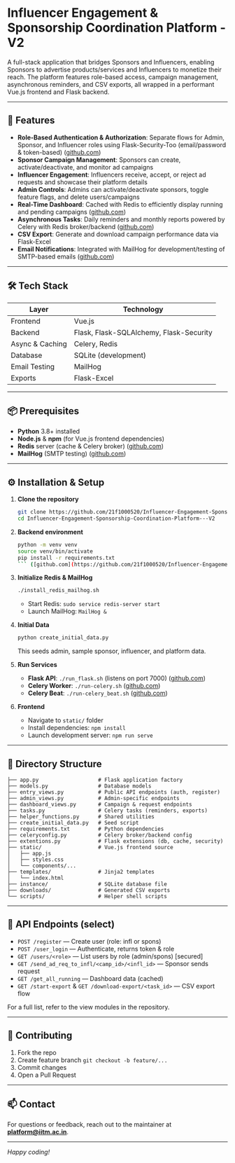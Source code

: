 
# Influencer Engagement & Sponsorship Coordination Platform - V2

A full-stack application that bridges Sponsors and Influencers, enabling Sponsors to advertise products/services and Influencers to monetize their reach. The platform features role-based access, campaign management, asynchronous reminders, and CSV exports, all wrapped in a performant Vue.js frontend and Flask backend.

---

## 🚀 Features

- **Role-Based Authentication & Authorization**: Separate flows for Admin, Sponsor, and Influencer roles using Flask-Security-Too (email/password & token-based) ([github.com](https://github.com/21f1000520/Influencer-Engagement-Sponsorship-Coordination-Platform---V2/blob/main/app.py))
- **Sponsor Campaign Management**: Sponsors can create, activate/deactivate, and monitor ad campaigns
- **Influencer Engagement**: Influencers receive, accept, or reject ad requests and showcase their platform details
- **Admin Controls**: Admins can activate/deactivate sponsors, toggle feature flags, and delete users/campaigns
- **Real-Time Dashboard**: Cached with Redis to efficiently display running and pending campaigns ([github.com](https://github.com/21f1000520/Influencer-Engagement-Sponsorship-Coordination-Platform---V2/blob/main/app.py))
- **Asynchronous Tasks**: Daily reminders and monthly reports powered by Celery with Redis broker/backend ([github.com](https://github.com/21f1000520/Influencer-Engagement-Sponsorship-Coordination-Platform---V2/blob/main/celeryconfig.py))
- **CSV Export**: Generate and download campaign performance data via Flask-Excel
- **Email Notifications**: Integrated with MailHog for development/testing of SMTP-based emails ([github.com](https://github.com/21f1000520/Influencer-Engagement-Sponsorship-Coordination-Platform---V2/blob/main/install_redis_mailhog.sh))

---

## 🛠️ Tech Stack

| Layer           | Technology                              |
|-----------------|-----------------------------------------|
| Frontend        | Vue.js                                  | ([github.com](https://github.com/21f1000520/Influencer-Engagement-Sponsorship-Coordination-Platform---V2.git))
| Backend         | Flask, Flask-SQLAlchemy, Flask-Security | ([github.com](https://github.com/21f1000520/Influencer-Engagement-Sponsorship-Coordination-Platform---V2/blob/main/app.py))
| Async & Caching | Celery, Redis                           | ([github.com](https://github.com/21f1000520/Influencer-Engagement-Sponsorship-Coordination-Platform---V2/blob/main/celeryconfig.py))
| Database        | SQLite (development)                    |
| Email Testing   | MailHog                                 | ([github.com](https://github.com/21f1000520/Influencer-Engagement-Sponsorship-Coordination-Platform---V2/blob/main/install_redis_mailhog.sh))
| Exports         | Flask-Excel                             |

---

## 📦 Prerequisites

- **Python** 3.8+ installed
- **Node.js** & **npm** (for Vue.js frontend dependencies)
- **Redis** server (cache & Celery broker) ([github.com](https://github.com/21f1000520/Influencer-Engagement-Sponsorship-Coordination-Platform---V2/blob/main/install_redis_mailhog.sh))
- **MailHog** (SMTP testing) ([github.com](https://github.com/21f1000520/Influencer-Engagement-Sponsorship-Coordination-Platform---V2/blob/main/install_redis_mailhog.sh))

---

## ⚙️ Installation & Setup

1. **Clone the repository**
   ```bash
   git clone https://github.com/21f1000520/Influencer-Engagement-Sponsorship-Coordination-Platform---V2.git
   cd Influencer-Engagement-Sponsorship-Coordination-Platform---V2
   ```

2. **Backend environment**
   ```bash
   python -m venv venv
   source venv/bin/activate
   pip install -r requirements.txt
   ``` ([github.com](https://github.com/21f1000520/Influencer-Engagement-Sponsorship-Coordination-Platform---V2/blob/main/requirements.txt))

3. **Initialize Redis & MailHog**
   ```bash
   ./install_redis_mailhog.sh
   ```
   - Start Redis: `sudo service redis-server start`
   - Launch MailHog: `MailHog &`

4. **Initial Data**
   ```bash
   python create_initial_data.py
   ```
   This seeds admin, sample sponsor, influencer, and platform data.

5. **Run Services**
   - **Flask API**: `./run_flask.sh` (listens on port 7000) ([github.com](https://github.com/21f1000520/Influencer-Engagement-Sponsorship-Coordination-Platform---V2/blob/main/run_flask.sh))
   - **Celery Worker**: `./run-celery.sh` ([github.com](https://github.com/21f1000520/Influencer-Engagement-Sponsorship-Coordination-Platform---V2/blob/main/run-celery.sh))
   - **Celery Beat**: `./run-celery_beat.sh` ([github.com](https://github.com/21f1000520/Influencer-Engagement-Sponsorship-Coordination-Platform---V2/blob/main/run-celery_beat.sh))

6. **Frontend**
   - Navigate to `static/` folder
   - Install dependencies: `npm install`
   - Launch development server: `npm run serve`

---

## 📂 Directory Structure

```
├── app.py                   # Flask application factory
├── models.py                # Database models
├── entry_views.py           # Public API endpoints (auth, register)
├── admin_views.py           # Admin-specific endpoints
├── dashboard_views.py       # Campaign & request endpoints
├── tasks.py                 # Celery tasks (reminders, exports)
├── helper_functions.py      # Shared utilities
├── create_initial_data.py   # Seed script
├── requirements.txt         # Python dependencies
├── celeryconfig.py          # Celery broker/backend config
├── extentions.py            # Flask extensions (db, cache, security)
├── static/                  # Vue.js frontend source
│   ├── app.js
│   ├── styles.css
│   └── components/...
├── templates/               # Jinja2 templates
│   └── index.html
├── instance/                # SQLite database file
├── downloads/               # Generated CSV exports
└── scripts/                 # Helper shell scripts
```

---

## 🔗 API Endpoints (select)

- `POST /register` — Create user (role: infl or spons)
- `POST /user_login` — Authenticate, returns token & role
- `GET /users/<role>` — List users by role (admin/spons) [secured]
- `GET /send_ad_req_to_infl/<camp_id>/<infl_id>` — Sponsor sends request
- `GET /get_all_running` — Dashboard data (cached)
- `GET /start-export` & `GET /download-export/<task_id>` — CSV export flow

For a full list, refer to the view modules in the repository.

---

## 🤝 Contributing

1. Fork the repo
2. Create feature branch `git checkout -b feature/...`
3. Commit changes
4. Open a Pull Request

---

## 📫 Contact

For questions or feedback, reach out to the maintainer at **platform@iitm.ac.in**.

---

*Happy coding!*

